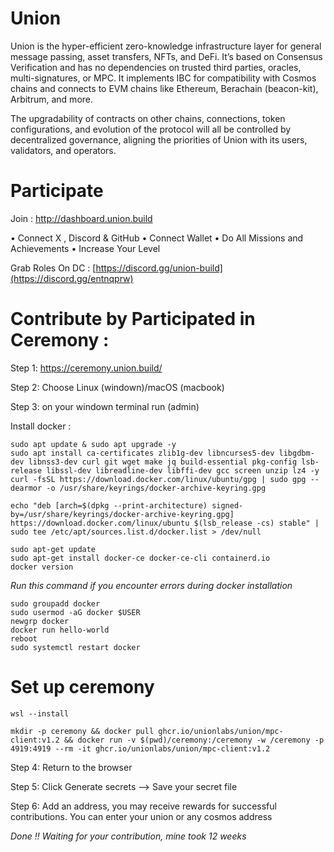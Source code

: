 # Union

Union is the hyper-efficient zero-knowledge infrastructure layer for general message passing, asset transfers, NFTs, and DeFi. It’s based on Consensus Verification and has no dependencies on trusted third parties, oracles, multi-signatures, or MPC. It implements IBC for compatibility with Cosmos chains and connects to EVM chains like Ethereum, Berachain (beacon-kit), Arbitrum, and more.

The upgradability of contracts on other chains, connections, token configurations, and evolution of the protocol will all be controlled by decentralized governance, aligning the priorities of Union with its users, validators, and operators.

# Participate

Join : http://dashboard.union.build

• Connect X , Discord & GitHub
• Connect Wallet
• Do All Missions and Achievements 
• Increase Your Level

Grab Roles On DC : [https://discord.gg/union-build](https://discord.gg/entnqprw)

# Contribute by Participated in Ceremony :

Step 1: https://ceremony.union.build/

Step 2: Choose Linux (windown)/macOS (macbook)

Step 3: on your windown terminal run (admin)

Install docker :

    sudo apt update & sudo apt upgrade -y
    sudo apt install ca-certificates zlib1g-dev libncurses5-dev libgdbm-dev libnss3-dev curl git wget make jq build-essential pkg-config lsb-release libssl-dev libreadline-dev libffi-dev gcc screen unzip lz4 -y
    curl -fsSL https://download.docker.com/linux/ubuntu/gpg | sudo gpg --dearmor -o /usr/share/keyrings/docker-archive-keyring.gpg
  
    echo "deb [arch=$(dpkg --print-architecture) signed-by=/usr/share/keyrings/docker-archive-keyring.gpg] https://download.docker.com/linux/ubuntu $(lsb_release -cs) stable" | sudo tee /etc/apt/sources.list.d/docker.list > /dev/null
  
    sudo apt-get update
    sudo apt-get install docker-ce docker-ce-cli containerd.io
    docker version
*Run this command if you encounter errors during docker installation*

    sudo groupadd docker
    sudo usermod -aG docker $USER
    newgrp docker
    docker run hello-world
    reboot
    sudo systemctl restart docker

# Set up ceremony

    wsl --install

    mkdir -p ceremony && docker pull ghcr.io/unionlabs/union/mpc-client:v1.2 && docker run -v $(pwd)/ceremony:/ceremony -w /ceremony -p 4919:4919 --rm -it ghcr.io/unionlabs/union/mpc-client:v1.2

Step 4: Return to the browser

Step 5: Click Generate secrets --> Save your secret file

Step 6: Add an address, you may receive rewards for successful contributions. You can enter your union or any cosmos address

*Done !! Waiting for your contribution, mine took 12 weeks*
